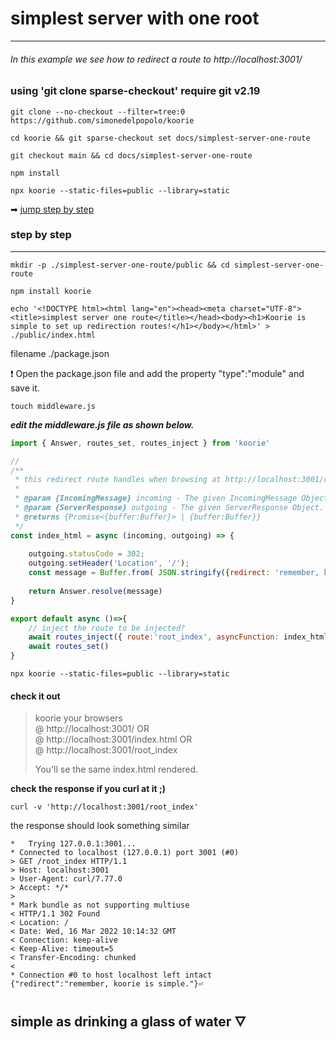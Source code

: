 # simplest server with one root

___

###### In this example we see how to redirect a route to http://localhost:3001/


### using 'git clone sparse-checkout' require git v2.19

```shell
git clone --no-checkout --filter=tree:0 https://github.com/simonedelpopolo/koorie
```

```shell
cd koorie && git sparse-checkout set docs/simplest-server-one-route
```

```shell
git checkout main && cd docs/simplest-server-one-route
```

```shell
npm install
```

```shell
npx koorie --static-files=public --library=static
```

➡︎ [jump step by step](#check-it-out)

### step by step

___

```shell
mkdir -p ./simplest-server-one-route/public && cd simplest-server-one-route
```

```shell
npm install koorie
```

```shell
echo '<!DOCTYPE html><html lang="en"><head><meta charset="UTF-8"><title>simplest server one route</title></head><body><h1>Koorie is simple to set up redirection routes!</h1></body></html>' > ./public/index.html
```

filename ./package.json

❗️ Open the package.json file and add the property "type":"module" and save it.

```shell
touch middleware.js
```

**_edit the middleware.js file as shown below._**
```javascript
import { Answer, routes_set, routes_inject } from 'koorie'

//
/**
 * this redirect route handles when browsing at http://localhost:3001/root_index
 *
 * @param {IncomingMessage} incoming - The given IncomingMessage Object.
 * @param {ServerResponse} outgoing - The given ServerResponse Object.
 * @returns {Promise<{buffer:Buffer}> | {buffer:Buffer}}
 */
const index_html = async (incoming, outgoing) => {
    
    outgoing.statusCode = 302;
    outgoing.setHeader('Location', '/');
    const message = Buffer.from( JSON.stringify({redirect: 'remember, koorie is simple.'}) )
    
    return Answer.resolve(message)
}

export default async ()=>{
    // inject the route to be injected?
    await routes_inject({ route:'root_index', asyncFunction: index_html  })
    await routes_set()
}
```

```shell
npx koorie --static-files=public --library=static
```

#### check it out

> koorie your browsers  
> @ http://localhost:3001/ OR  
> @ http://localhost:3001/index.html OR  
> @ http://localhost:3001/root_index
> 
> You'll se the same index.html rendered.

**check the response if you curl at it ;)**
```shell
curl -v 'http://localhost:3001/root_index'
```

the response should look something similar

```shell
*   Trying 127.0.0.1:3001...
* Connected to localhost (127.0.0.1) port 3001 (#0)
> GET /root_index HTTP/1.1
> Host: localhost:3001
> User-Agent: curl/7.77.0
> Accept: */*
> 
* Mark bundle as not supporting multiuse
< HTTP/1.1 302 Found
< Location: /
< Date: Wed, 16 Mar 2022 10:14:32 GMT
< Connection: keep-alive
< Keep-Alive: timeout=5
< Transfer-Encoding: chunked
< 
* Connection #0 to host localhost left intact
{"redirect":"remember, koorie is simple."}⏎ 
```

## simple as drinking a glass of water 🜄
